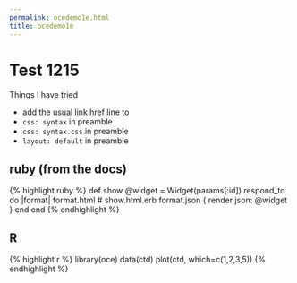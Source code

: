 ```yaml
---
permalink: ocedemo1e.html
title: ocedemo1e
---
```


# Test 1215

Things I have tried

- add the usual link href line to 
- ``css: syntax`` in preamble
- ``css: syntax.css`` in preamble
- ``layout: default`` in preamble

## ruby (from the docs)

{% highlight ruby %}
def show
  @widget = Widget(params[:id])
  respond_to do |format|
    format.html # show.html.erb
    format.json { render json: @widget }
  end
end
{% endhighlight %}

## R

{% highlight r %}
library(oce)
data(ctd)
plot(ctd, which=c(1,2,3,5))
{% endhighlight %}


